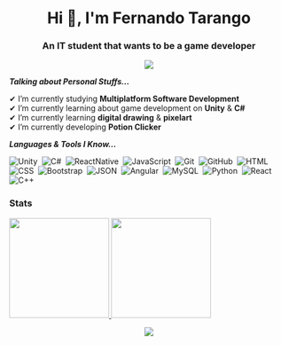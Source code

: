 <h1 align="center">Hi 🥳, I'm Fernando Tarango</h1>
<h3 align="center">An IT student that wants to be a game developer</h3>


<p align="center">
<a href="https://www.linkedin.com/in/fertarvega/"><img src="https://img.shields.io/badge/linkedin-%230077B5.svg?&style=for-the-badge&logo=linkedin&logoColor=white"/></a>
</p>

***Talking about Personal Stuffs...***

✔ I’m currently studying **Multiplatform Software Development**<br>
✔ I’m currently learning about game development on **Unity** & **C#**<br>
✔ I’m currently learning **digital drawing** & **pixelart**<br>
✔ I’m currently developing **Potion Clicker**<br>
 

***Languages & Tools I Know...***

![Unity](https://img.shields.io/badge/Unity-05122A?style=flat&logo=unity#&logoColor=4479A1)&nbsp;
![C#](https://img.shields.io/badge/C%23-05122A?style=flat&logo=c-sharp#&logoColor=4479A1)&nbsp;
![ReactNative](https://img.shields.io/badge/-React_Native-05122A?style=flat&logo=react)&nbsp;
![JavaScript](https://img.shields.io/badge/-JavaScript-05122A?style=flat&logo=javascript)&nbsp;
![Git](https://img.shields.io/badge/-Git-05122A?style=flat&logo=git)&nbsp;
![GitHub](https://img.shields.io/badge/-GitHub-05122A?style=flat&logo=github)&nbsp;
![HTML](https://img.shields.io/badge/-HTML-05122A?style=flat&logo=HTML5)&nbsp;
![CSS](https://img.shields.io/badge/-CSS-05122A?style=flat&logo=CSS3&logoColor=1572B6)&nbsp;
![Bootstrap](https://img.shields.io/badge/-Bootstrap-05122A?style=flat&logo=bootstrap&logoColor=563D7C)&nbsp;
![JSON](https://img.shields.io/badge/-JSON-05122A?style=flat&logo=json&logoColor=000000)&nbsp;
![Angular](https://img.shields.io/badge/-Angular-05122A?style=flat&logo=angular)&nbsp;
![MySQL](https://img.shields.io/badge/-MySQL-05122A?style=flat&logo=mysql&logoColor=4479A1)&nbsp;
![Python](https://img.shields.io/badge/-Python-05122A?style=flat&logo=python)&nbsp;
![React](https://img.shields.io/badge/-React-05122A?style=flat&logo=react)&nbsp;
![C++](https://img.shields.io/badge/-C++-05122A?style=flat&logo=C%2B%2B&logoColor=00599C)&nbsp;


<h3>Stats</h3>
<p><a href="https://github.com/AVS1508">
  <img height="180em" src="https://github-readme-stats.vercel.app/api?username=tarvef&show_icons=true&theme=radical" />
  
  <img height="180em" src="https://github-readme-stats-eight-theta.vercel.app/api/top-langs/?username=tarvef&theme=radical&layout=compact&exclude_lang=java+r" />
</a>
</p>
<p align="center">
<img align="center" src="https://github-readme-streak-stats.herokuapp.com/?user=tarvef&theme=radical&hide_border=true"/>
</p>
